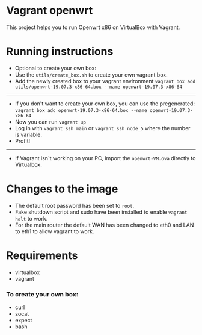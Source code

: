 # Vagrant openwrt

This project helps you to run Openwrt x86 on VirtualBox with Vagrant. 

# Running instructions

* Optional to create your own box:
* Use the `utils/create_box.sh` to create your own vagrant box.
* Add the newly created box to your vagrant environment `vagrant box add utils/openwrt-19.07.3-x86-64.box --name openwrt-19.07.3-x86-64`
---

* If you don't want to create your own box, you can use the pregenerated: `vagrant box add openwrt-19.07.3-x86-64.box --name openwrt-19.07.3-x86-64`
* Now you can run `vagrant up`
* Log in with `vagrant ssh main` or `vagrant ssh node_5` where the number is variable.
* Profit!
---

* If Vagrant isn´t working on your PC, import the `openwrt-VM.ova` directly to Virtualbox.

# Changes to the image

* The default root password has been set to `root`.
* Fake shutdown script and sudo have been installed to enable `vagrant halt` to work.
* For the main router the default WAN has been changed to eth0 and LAN to eth1 to allow vagrant to work.

# Requirements

* virtualbox
* vagrant

### To create your own box:

* curl
* socat
* expect
* bash

